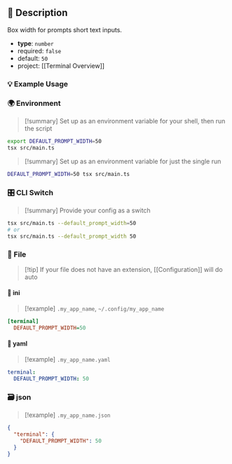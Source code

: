 ## 📜 Description

Box width for prompts short text inputs.

- **type**: `number`
- required: `false`
- default: `50`
- project: [[Terminal Overview]]

### 💡 Example Usage

### 🌍 Environment

> [!summary] Set up as an environment variable for your shell, then run the script
```bash
export DEFAULT_PROMPT_WIDTH=50
tsx src/main.ts
```
> [!summary] Set up as an environment variable for just the single run

```bash
DEFAULT_PROMPT_WIDTH=50 tsx src/main.ts
```
### 🎛️ CLI Switch

> [!summary] Provide your config as a switch
```bash
tsx src/main.ts --default_prompt_width=50
# or
tsx src/main.ts --default_prompt_width 50
```
### 📁 File
> [!tip] If your file does not have an extension, [[Configuration]] will do auto
#### 📘 ini

> [!example] 
> `.my_app_name`, `~/.config/my_app_name`

```ini
[terminal]
  DEFAULT_PROMPT_WIDTH=50
```
#### 📄 yaml

> [!example]
> `.my_app_name.yaml`

```yaml
terminal:
  DEFAULT_PROMPT_WIDTH: 50
```
### 🗃️ json

> [!example]
> `.my_app_name.json`

```json
{
  "terminal": {
    "DEFAULT_PROMPT_WIDTH": 50
  }
}
```